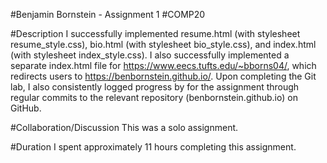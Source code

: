 #Benjamin Bornstein - Assignment 1
#COMP20

#Description
I successfully implemented resume.html (with stylesheet resume_style.css), bio.html (with stylesheet bio_style.css), and index.html (with stylesheet index_style.css). I also successfully implemented a separate index.html file for https://www.eecs.tufts.edu/~bborns04/, which redirects users to https://benbornstein.github.io/. Upon completing the Git lab, I also consistently logged progress by for the assignment through regular commits to the relevant repository (benbornstein.github.io) on GitHub.

#Collaboration/Discussion
This was a solo assignment.

#Duration
I spent approximately 11 hours completing this assignment.
